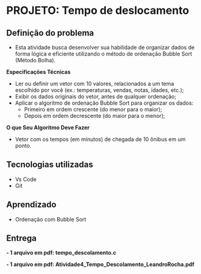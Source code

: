 # PROJETO: Tempo de deslocamento

## Definição do problema

* Esta atividade busca desenvolver sua habilidade de organizar dados de forma lógica e eficiente utilizando o método de ordenação Bubble Sort (Método Bolha). 

**Especificações Técnicas**

* Ler ou definir um vetor com 10 valores, relacionados a um tema escolhido por você (ex.: temperaturas, vendas, notas, idades, etc.);
* Exibir os dados originais do vetor, antes de qualquer ordenação;
* Aplicar o algoritmo de ordenação Bubble Sort para organizar os dados:
	- Primeiro em ordem crescente (do menor para o maior);
	- Depois em ordem decrescente (do maior para o menor);

**O que Seu Algoritmo Deve Fazer**

* Vetor com os tempos (em minutos) de chegada de 10 ônibus em um ponto.

## Tecnologias utilizadas

* Vs Code
* Git

## Aprendizado

* Ordenação com Bubble Sort

## Entrega

**- 1 arquivo em pdf: tempo_descolamento.c**

**- 1 arquivo em pdf: Atividade4_Tempo_Descolamento_LeandroRocha.pdf**
